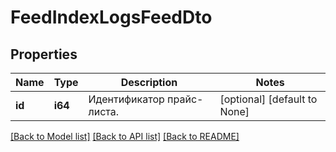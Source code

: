 # FeedIndexLogsFeedDto

## Properties
Name | Type | Description | Notes
------------ | ------------- | ------------- | -------------
**id** | **i64** | Идентификатор прайс-листа. | [optional] [default to None]

[[Back to Model list]](../README.md#documentation-for-models) [[Back to API list]](../README.md#documentation-for-api-endpoints) [[Back to README]](../README.md)


